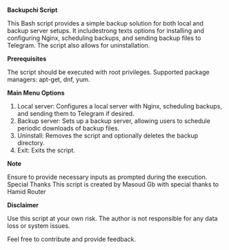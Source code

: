 **Backupchi Script**

This Bash script provides a simple backup solution for both local and backup server setups. It includestrong texts options for installing and configuring Nginx, scheduling backups, and sending backup files to Telegram. The script also allows for uninstallation.

**Prerequisites**

The script should be executed with root privileges.
Supported package managers: apt-get, dnf, yum.

**Main Menu Options**

1. Local server: Configures a local server with Nginx, scheduling backups, and sending them to Telegram if desired.
2. Backup server: Sets up a backup server, allowing users to schedule periodic downloads of backup files.
3. Uninstall: Removes the script and optionally deletes the backup directory.
4. Exit: Exits the script.

**Note**

Ensure to provide necessary inputs as prompted during the execution.
Special Thanks
This script is created by Masoud Gb with special thanks to Hamid Router

**Disclaimer**

Use this script at your own risk. The author is not responsible for any data loss or system issues.

Feel free to contribute and provide feedback.
